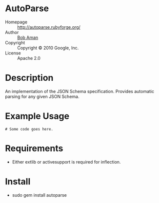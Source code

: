 # AutoParse

<dl>
  <dt>Homepage</dt><dd><a href="http://autoparse.rubyforge.org/">http://autoparse.rubyforge.org/</a></dd>
  <dt>Author</dt><dd><a href="mailto:bobaman@google.com">Bob Aman</a></dd>
  <dt>Copyright</dt><dd>Copyright © 2010 Google, Inc.</dd>
  <dt>License</dt><dd>Apache 2.0</dd>
</dl>

# Description

An implementation of the JSON Schema specification. Provides automatic parsing
for any given JSON Schema.

# Example Usage

    # Some code goes here.

# Requirements

* Either extlib or activesupport is required for inflection.

# Install

* sudo gem install autoparse
